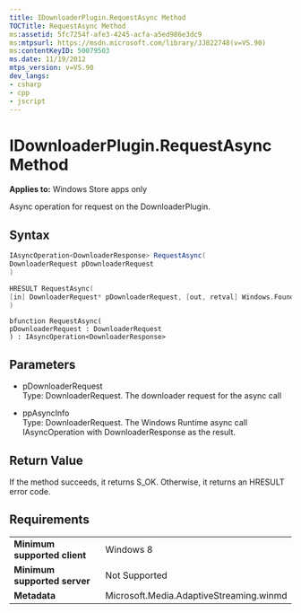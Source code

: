 ```yaml
---
title: IDownloaderPlugin.RequestAsync Method
TOCTitle: RequestAsync Method
ms:assetid: 5fc7254f-afe3-4245-acfa-a5ed986e3dc9
ms:mtpsurl: https://msdn.microsoft.com/library/JJ822748(v=VS.90)
ms:contentKeyID: 50079503
ms.date: 11/19/2012
mtps_version: v=VS.90
dev_langs:
- csharp
- cpp
- jscript
---
```


# IDownloaderPlugin.RequestAsync Method

**Applies to:** Windows Store apps only

Async operation for request on the DownloaderPlugin.

## Syntax

```csharp
IAsyncOperation<DownloaderResponse> RequestAsync(
DownloaderRequest pDownloaderRequest
)
```

```cpp
HRESULT RequestAsync(
[in] DownloaderRequest* pDownloaderRequest, [out, retval] Windows.Foundation.IAsyncOperation<DownloaderResponse*>** ppAsyncInfo
)
```

```jscript
bfunction RequestAsync(
pDownloaderRequest : DownloaderRequest
) : IAsyncOperation<DownloaderResponse>
```

## Parameters

  - pDownloaderRequest  
    Type: DownloaderRequest. The downloader request for the async call

  - ppAsyncInfo  
    Type: DownloaderRequest. The Windows Runtime async call IAsyncOperation with DownloaderResponse as the result.

## Return Value

If the method succeeds, it returns S\_OK. Otherwise, it returns an HRESULT error code.

## Requirements

|||
|--- |--- |
|**Minimum supported client**|Windows 8|
|**Minimum supported server**|Not Supported|
|**Metadata**|Microsoft.Media.AdaptiveStreaming.winmd|

